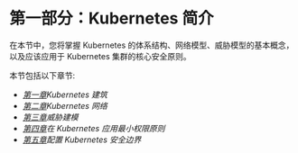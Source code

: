 # 第一部分：Kubernetes 简介

在本节中，您将掌握 Kubernetes 的体系结构、网络模型、威胁模型的基本概念，以及应该应用于 Kubernetes 集群的核心安全原则。

本节包括以下章节:

*   [*第一章*](01.html#_idTextAnchor020)*Kubernetes 建筑*
*   [*第二章*](02.html#_idTextAnchor049)*Kubernetes 网络*
*   [*第三章*](03.html#_idTextAnchor091)*威胁建模*
*   [*第四章*](04.html#_idTextAnchor108)*在 Kubernetes 应用最小权限原则*
*   [*第五章*](05.html#_idTextAnchor144)*配置 Kubernetes 安全边界*